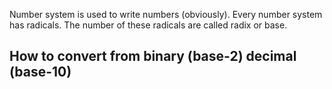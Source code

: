 Number system is used to write numbers (obviously).
Every number system has radicals. The number of these radicals are called radix or base.

## How to convert from binary (base-2) decimal (base-10) 